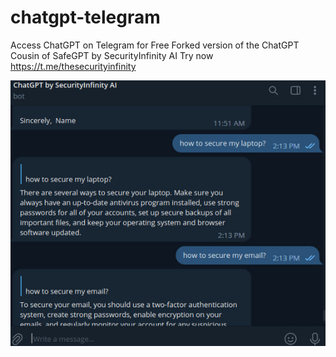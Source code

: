 # chatgpt-telegram

Access ChatGPT on Telegram for Free
Forked version of the ChatGPT
Cousin of SafeGPT by SecurityInfinity AI
Try now https://t.me/thesecurityinfinity

![alt text](330860643_735232501549213_7124508947386749340_n.jpg "Access ChatGPT on Telegram")
